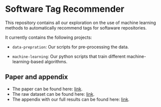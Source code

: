 # Software Tag Recommender
This repository contains all our exploration on the use of machine learning methods to automatically recommend tags for softaware repositories.

It currently contains the following projects:
<ul>
  <li><p><code>data-prepration</code>: Our scripts for pre-processing the data.</p></li>
  <li><p><code>machine-learning</code>: Our python scripts that train different machine-learning-based algorithms.</p></li>
</ul>

## Paper and appendix

<ul>
    <li>The paper can be found here: <a href="http://add_url">link</a>.</li>
    <li>The raw dataset can be found here: <a href="http://add_url">link</a>.</li>
    <li>The appendix with our full results can be found here: <a href="http://add_url">link</a>.</li>
</ul>
